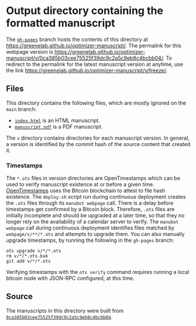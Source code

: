 # Output directory containing the formatted manuscript

The [`gh-pages`](https://github.com/greenelab/optimizer-manuscript/tree/gh-pages) branch hosts the contents of this directory at <https://greenelab.github.io/optimizer-manuscript/>.
The permalink for this webpage version is <https://greenelab.github.io/optimizer-manuscript/v/0ca385b03cee75525f39dc9c2a5c9eb8c4bcbb04/>.
To redirect to the permalink for the latest manuscript version at anytime, use the link <https://greenelab.github.io/optimizer-manuscript/v/freeze/>.

## Files

This directory contains the following files, which are mostly ignored on the `main` branch:

+ [`index.html`](index.html) is an HTML manuscript.
+ [`manuscript.pdf`](manuscript.pdf) is a PDF manuscript.

The `v` directory contains directories for each manuscript version.
In general, a version is identified by the commit hash of the source content that created it.

### Timestamps

The `*.ots` files in version directories are OpenTimestamps which can be used to verify manuscript existence at or before a given time.
[OpenTimestamps](https://opentimestamps.org/) uses the Bitcoin blockchain to attest to file hash existence.
The `deploy.sh` script run during continuous deployment creates the `.ots` files through its `manubot webpage` call.
There is a delay before timestamps get confirmed by a Bitcoin block.
Therefore, `.ots` files are initially incomplete and should be upgraded at a later time, so that they no longer rely on the availability of a calendar server to verify.
The `manubot webpage` call during continuous deployment identifies files matched by `webpage/v/**/*.ots` and attempts to upgrade them.
You can also manually upgrade timestamps, by running the following in the `gh-pages` branch:

```shell
ots upgrade v/*/*.ots
rm v/*/*.ots.bak
git add v/*/*.ots
```

Verifying timestamps with the `ots verify` command requires running a local bitcoin node with JSON-RPC configured, at this time.

## Source

The manuscripts in this directory were built from
[`0ca385b03cee75525f39dc9c2a5c9eb8c4bcbb04`](https://github.com/greenelab/optimizer-manuscript/commit/0ca385b03cee75525f39dc9c2a5c9eb8c4bcbb04).
